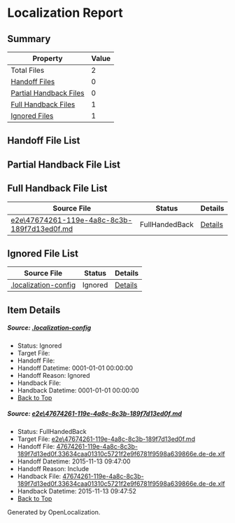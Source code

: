 # <a name='report-top'></a> Localization Report

## Summary
 Property | Value 
 -------- | ----- 
 Total Files | 2
[ Handoff Files ](#handoff-list)| 0
[ Partial Handback Files ](#partial-handback-list)| 0
[ Full Handback Files ](#full-handback-list)| 1
[ Ignored Files ](#ignored-list)| 1

## <a name='handoff-list'></a> Handoff File List

## <a name='partial-handback-list'></a> Partial Handback File List

## <a name='handback-list'></a> Full Handback File List
 Source File | Status | Details 
 ----------- | ------ | ------- 
 [e2e\47674261-119e-4a8c-8c3b-189f7d13ed0f.md](https://github.com/OpenLocalizationTest/oltest/blob/904bc17f19cf127128cf9690f820081f7c31d096/e2e/47674261-119e-4a8c-8c3b-189f7d13ed0f.md) | FullHandedBack | [Details](#5c5c8894d671893a87305213cc63e99b317da06e1)

## <a name='ignored-list'></a> Ignored File List
 Source File | Status | Details 
 ----------- | ------ | ------- 
 [.localization-config](https://github.com/OpenLocalizationTest/oltest/blob/d7e2eb41831c8a4c16e6ca21a81f8efd166692c1/.localization-config) | Ignored | [Details](#048a0e657b81f2e30d1cbef1ba533f0de3ca11c40)

## Item Details
##### <a name='048a0e657b81f2e30d1cbef1ba533f0de3ca11c40'></a> Source: [.localization-config](https://github.com/OpenLocalizationTest/oltest/blob/d7e2eb41831c8a4c16e6ca21a81f8efd166692c1/.localization-config)
* Status: Ignored
* Target File: 
* Handoff File: 
* Handoff Datetime: 0001-01-01 00:00:00
* Handoff Reason: Ignored
* Handback File: 
* Handback Datetime: 0001-01-01 00:00:00
* [Back to Top](#report-top)

##### <a name='5c5c8894d671893a87305213cc63e99b317da06e1'></a> Source: [e2e\47674261-119e-4a8c-8c3b-189f7d13ed0f.md](https://github.com/OpenLocalizationTest/oltest/blob/904bc17f19cf127128cf9690f820081f7c31d096/e2e/47674261-119e-4a8c-8c3b-189f7d13ed0f.md)
* Status: FullHandedBack
* Target File: [e2e\47674261-119e-4a8c-8c3b-189f7d13ed0f.md](https://github.com/OpenLocalizationTestOrg/oltest.de-de/blob/79c3e52ff68608acee86c5a7f3e5f743bd3c70d2/e2e/47674261-119e-4a8c-8c3b-189f7d13ed0f.md)
* Handoff File: [47674261-119e-4a8c-8c3b-189f7d13ed0f.33634caa01310c5721f2e9f6781f9598a639866e.de-de.xlf](https://github.com/OpenLocalizationTestOrg/olhandoff/blob/b72d3b7b3da61887eb8bcbaa22319899191630f3/ol-handoff/OpenLocalizationTestOrg/oltest.de-de/yanz/47674261-119e-4a8c-8c3b-189f7d13ed0f.33634caa01310c5721f2e9f6781f9598a639866e.de-de.xlf)
* Handoff Datetime: 2015-11-13 09:47:00
* Handoff Reason: Include
* Handback File: [47674261-119e-4a8c-8c3b-189f7d13ed0f.33634caa01310c5721f2e9f6781f9598a639866e.de-de.xlf](https://github.com/OpenLocalizationTestOrg/olhandback/blob/e71b825a11084f37cefd450cad36ad16b5bb750e/ol-handback/OpenLocalizationTestOrg/oltest.de-de/yanz/47674261-119e-4a8c-8c3b-189f7d13ed0f.33634caa01310c5721f2e9f6781f9598a639866e.de-de.xlf)
* Handback Datetime: 2015-11-13 09:47:52
* [Back to Top](#report-top)


Generated by OpenLocalization.
